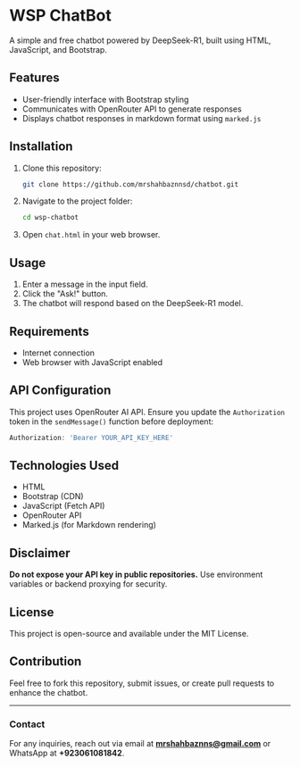 # WSP ChatBot

A simple and free chatbot powered by DeepSeek-R1, built using HTML, JavaScript, and Bootstrap.

## Features
- User-friendly interface with Bootstrap styling
- Communicates with OpenRouter API to generate responses
- Displays chatbot responses in markdown format using `marked.js`

## Installation
1. Clone this repository:
   ```sh
   git clone https://github.com/mrshahbaznnsd/chatbot.git
   ```
2. Navigate to the project folder:
   ```sh
   cd wsp-chatbot
   ```
3. Open `chat.html` in your web browser.

## Usage
1. Enter a message in the input field.
2. Click the "Ask!" button.
3. The chatbot will respond based on the DeepSeek-R1 model.

## Requirements
- Internet connection
- Web browser with JavaScript enabled

## API Configuration
This project uses OpenRouter AI API. Ensure you update the `Authorization` token in the `sendMessage()` function before deployment:
```js
Authorization: 'Bearer YOUR_API_KEY_HERE'
```

## Technologies Used
- HTML
- Bootstrap (CDN)
- JavaScript (Fetch API)
- OpenRouter API
- Marked.js (for Markdown rendering)

## Disclaimer
**Do not expose your API key in public repositories.** Use environment variables or backend proxying for security.

## License
This project is open-source and available under the MIT License.

## Contribution
Feel free to fork this repository, submit issues, or create pull requests to enhance the chatbot.

---

### Contact
For any inquiries, reach out via email at **mrshahbaznns@gmail.com** or WhatsApp at **+923061081842**.

